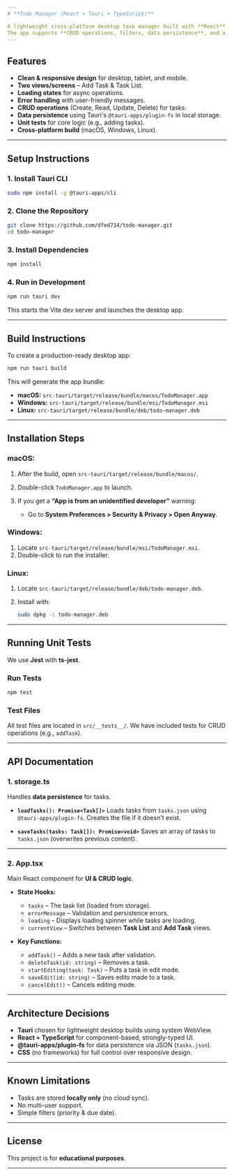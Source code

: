 ```yaml
---
# **Todo Manager (React + Tauri + TypeScript)**

A lightweight cross-platform desktop task manager built with **React**, **TypeScript**, and **Tauri**.
The app supports **CRUD operations, filters, data persistence**, and a **modern responsive UI**.
---
```


## **Features**

- **Clean & responsive design** for desktop, tablet, and mobile.
- **Two views/screens** – Add Task & Task List.
- **Loading states** for async operations.
- **Error handling** with user-friendly messages.
- **CRUD operations** (Create, Read, Update, Delete) for tasks.
- **Data persistence** using Tauri's `@tauri-apps/plugin-fs` in local storage.
- **Unit tests** for core logic (e.g., adding tasks).
- **Cross-platform build** (macOS, Windows, Linux).

---

## **Setup Instructions**

### **1. Install Tauri CLI**

```bash
sudo npm install -g @tauri-apps/cli
```

### **2. Clone the Repository**

```bash
git clone https://github.com/dfed714/todo-manager.git
cd todo-manager
```

### **3. Install Dependencies**

```bash
npm install
```

### **4. Run in Development**

```bash
npm run tauri dev
```

This starts the Vite dev server and launches the desktop app.

---

## **Build Instructions**

To create a production-ready desktop app:

```bash
npm run tauri build
```

This will generate the app bundle:

- **macOS:** `src-tauri/target/release/bundle/macos/TodoManager.app`
- **Windows:** `src-tauri/target/release/bundle/msi/TodoManager.msi`
- **Linux:** `src-tauri/target/release/bundle/deb/todo-manager.deb`

---

## **Installation Steps**

### **macOS:**

1. After the build, open `src-tauri/target/release/bundle/macos/`.
2. Double-click `TodoManager.app` to launch.
3. If you get a **“App is from an unidentified developer”** warning:

   - Go to **System Preferences > Security & Privacy > Open Anyway**.

### **Windows:**

1. Locate `src-tauri/target/release/bundle/msi/TodoManager.msi`.
2. Double-click to run the installer.

### **Linux:**

1. Locate `src-tauri/target/release/bundle/deb/todo-manager.deb`.
2. Install with:

   ```bash
   sudo dpkg -i todo-manager.deb
   ```

---

## **Running Unit Tests**

We use **Jest** with **ts-jest**.

### **Run Tests**

```bash
npm test
```

### **Test Files**

All test files are located in `src/__tests__/`.
We have included tests for CRUD operations (e.g., `addTask`).

---

## **API Documentation**

### **1. storage.ts**

Handles **data persistence** for tasks.

- **`loadTasks(): Promise<Task[]>`**
  Loads tasks from `tasks.json` using `@tauri-apps/plugin-fs`.
  Creates the file if it doesn’t exist.

- **`saveTasks(tasks: Task[]): Promise<void>`**
  Saves an array of tasks to `tasks.json` (overwrites previous content).

---

### **2. App.tsx**

Main React component for **UI & CRUD logic**.

- **State Hooks:**

  - `tasks` – The task list (loaded from storage).
  - `errorMessage` – Validation and persistence errors.
  - `loading` – Displays loading spinner while tasks are loading.
  - `currentView` – Switches between **Task List** and **Add Task** views.

- **Key Functions:**

  - `addTask()` – Adds a new task after validation.
  - `deleteTask(id: string)` – Removes a task.
  - `startEditing(task: Task)` – Puts a task in edit mode.
  - `saveEdit(id: string)` – Saves edits made to a task.
  - `cancelEdit()` – Cancels editing mode.

---

## **Architecture Decisions**

- **Tauri** chosen for lightweight desktop builds using system WebView.
- **React + TypeScript** for component-based, strongly-typed UI.
- **@tauri-apps/plugin-fs** for data persistence via JSON (`tasks.json`).
- **CSS** (no frameworks) for full control over responsive design.

---

## **Known Limitations**

- Tasks are stored **locally only** (no cloud sync).
- No multi-user support.
- Simple filters (priority & due date).

---

## **License**

This project is for **educational purposes**.

---
